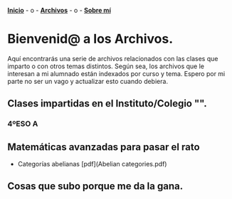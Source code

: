 [**Inicio**](index.html) - o -    [**Archivos**](Archivos.html)  - o -   [**Sobre mí**](Sobremi.html)

# Bienvenid@ a los Archivos.

Aquí encontrarás una serie de archivos relacionados con las clases que imparto o con otros temas distintos. Según sea, los archivos que le interesan a mi alumnado están indexados por curso y tema. Espero por mi parte no ser un vago y actualizar esto cuando debiera.

## Clases impartidas en el Instituto/Colegio "".
### 4ºESO A

## Matemáticas avanzadas para pasar el rato
- Categorías abelianas [pdf](Abelian categories.pdf)

## Cosas que subo porque me da la gana.
